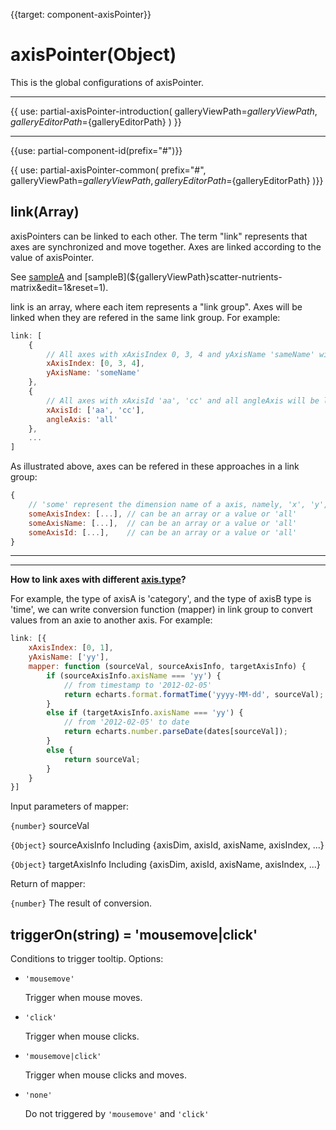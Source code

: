 
{{target: component-axisPointer}}

# axisPointer(Object)

This is the global configurations of axisPointer.


---

{{ use: partial-axisPointer-introduction(
    galleryViewPath=${galleryViewPath},
    galleryEditorPath=${galleryEditorPath}
) }}

---

{{use: partial-component-id(prefix="#")}}

{{ use: partial-axisPointer-common(
    prefix="#",
    galleryViewPath=${galleryViewPath},
    galleryEditorPath=${galleryEditorPath}
)}}


## link(Array)

axisPointers can be linked to each other. The term "link" represents that axes are synchronized and move together. Axes are linked according to the value of axisPointer.

See [sampleA](${galleryViewPath}candlestick-brush&edit=1&reset=1) and [sampleB](${galleryViewPath}scatter-nutrients-matrix&edit=1&reset=1).

link is an array, where each item represents a "link group". Axes will be linked when they are refered in the same link group. For example:

```js
link: [
    {
        // All axes with xAxisIndex 0, 3, 4 and yAxisName 'sameName' will be linked.
        xAxisIndex: [0, 3, 4],
        yAxisName: 'someName'
    },
    {
        // All axes with xAxisId 'aa', 'cc' and all angleAxis will be linked.
        xAxisId: ['aa', 'cc'],
        angleAxis: 'all'
    },
    ...
]
```

As illustrated above, axes can be refered in these approaches in a link group:

```js
{
    // 'some' represent the dimension name of a axis, namely, 'x', 'y', 'radius', 'angle', 'single'
    someAxisIndex: [...], // can be an array or a value or 'all'
    someAxisName: [...],  // can be an array or a value or 'all'
    someAxisId: [...],    // can be an array or a value or 'all'
}
```

---


---

**How to link axes with different [axis.type](~xAxis.type)?**

For example, the type of axisA is 'category', and the type of axisB type is 'time', we can write conversion function (mapper) in link group to convert values from an axie to another axis. For example:

```js
link: [{
    xAxisIndex: [0, 1],
    yAxisName: ['yy'],
    mapper: function (sourceVal, sourceAxisInfo, targetAxisInfo) {
        if (sourceAxisInfo.axisName === 'yy') {
            // from timestamp to '2012-02-05'
            return echarts.format.formatTime('yyyy-MM-dd', sourceVal);
        }
        else if (targetAxisInfo.axisName === 'yy') {
            // from '2012-02-05' to date
            return echarts.number.parseDate(dates[sourceVal]);
        }
        else {
            return sourceVal;
        }
    }
}]
```

Input parameters of mapper:

`{number}` sourceVal

`{Object}` sourceAxisInfo Including {axisDim, axisId, axisName, axisIndex, ...}

`{Object}` targetAxisInfo Including {axisDim, axisId, axisName, axisIndex, ...}

Return of mapper:

`{number}` The result of conversion.


## triggerOn(string) = 'mousemove|click'

Conditions to trigger tooltip. Options:

+ `'mousemove'`

    Trigger when mouse moves.

+ `'click'`

    Trigger when mouse clicks.

+ `'mousemove|click'`

    Trigger when mouse clicks and moves.

+ `'none'`

    Do not triggered by `'mousemove'` and `'click'`
